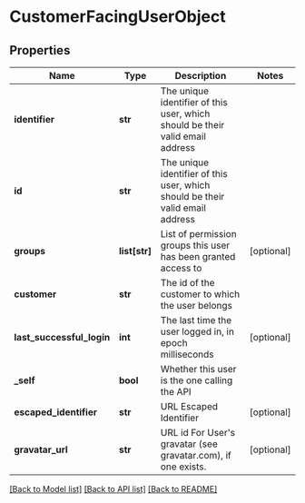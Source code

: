 # CustomerFacingUserObject

## Properties
Name | Type | Description | Notes
------------ | ------------- | ------------- | -------------
**identifier** | **str** | The unique identifier of this user, which should be their valid email address | 
**id** | **str** | The unique identifier of this user, which should be their valid email address | 
**groups** | **list[str]** | List of permission groups this user has been granted access to | [optional] 
**customer** | **str** | The id of the customer to which the user belongs | 
**last_successful_login** | **int** | The last time the user logged in, in epoch milliseconds | [optional] 
**_self** | **bool** | Whether this user is the one calling the API | 
**escaped_identifier** | **str** | URL Escaped Identifier | [optional] 
**gravatar_url** | **str** | URL id For User&#39;s gravatar (see gravatar.com), if one exists. | [optional] 

[[Back to Model list]](../README.md#documentation-for-models) [[Back to API list]](../README.md#documentation-for-api-endpoints) [[Back to README]](../README.md)


